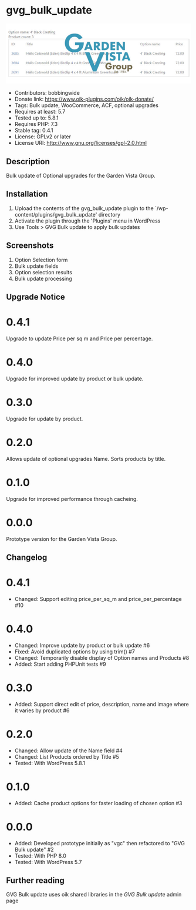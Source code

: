 # gvg_bulk_update 
![banner](assets/gvg_bulk_update-banner-772x250.jpg)
* Contributors: bobbingwide
* Donate link: https://www.oik-plugins.com/oik/oik-donate/
* Tags: Bulk update, WooCommerce, ACF, optional upgrades
* Requires at least: 5.7
* Tested up to: 5.8.1
* Requires PHP: 7.3
* Stable tag: 0.4.1
* License: GPLv2 or later
* License URI: http://www.gnu.org/licenses/gpl-2.0.html

## Description 
Bulk update of Optional upgrades for the Garden Vista Group.


## Installation 
1. Upload the contents of the gvg_bulk_update plugin to the `/wp-content/plugins/gvg_bulk_update' directory
1. Activate the plugin through the 'Plugins' menu in WordPress
1. Use Tools > GVG Bulk update to apply bulk updates


## Screenshots 
1. Option Selection form
2. Bulk update fields
3. Option selection results
4. Bulk update processing

## Upgrade Notice 
# 0.4.1 
Upgrade to update Price per sq m and Price per percentage.

# 0.4.0 
Upgrade for improved update by product or bulk update.

# 0.3.0 
Upgrade for update by product.

# 0.2.0 
Allows update of optional upgrades Name. Sorts products by title.

# 0.1.0 
Upgrade for improved performance through cacheing.

# 0.0.0 
Prototype version for the Garden Vista Group.


## Changelog 
# 0.4.1 
* Changed: Support editing price_per_sq_m and price_per_percentage #10

# 0.4.0 
* Changed: Improve update by product or bulk update #6
* Fixed: Avoid duplicated options by using trim() #7
* Changed: Temporarily disable display of Option names and Products #8
* Added: Start adding PHPUnit tests #9

# 0.3.0 
* Added: Support direct edit of price, description, name and image where it varies by product #6

# 0.2.0 
* Changed: Allow update of the Name field #4
* Changed: List Products ordered by Title #5
* Tested: With WordPress 5.8.1

# 0.1.0 
* Added: Cache product options for faster loading of chosen option #3

# 0.0.0 
* Added: Developed prototype initially as "vgc" then refactored to "GVG Bulk update" #2
* Tested: With PHP 8.0
* Tested: With WordPress 5.7

## Further reading 
GVG Bulk update uses oik shared libraries in the _GVG Bulk update_ admin page
